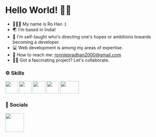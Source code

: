 # Hello World! 👋🏻 

- 🧑🏻‍💻 My name is Ro Han :)
- 🌏 I’m based in India!
- 🌱 I'm self-taught who's directing one's hopes or ambitions towards becoming a developer.
- 💻 Web development is among my areas of expertise.
- 📧 How to reach me: ronniepradhan2000@gmail.com 
- 🤝🏻 Got a fascinating project? Let's collaborate.

### ⚙️ Skills
<a href="https://www.python.org/"><img src="https://user-images.githubusercontent.com/105499295/183478667-6473644d-0082-4674-bd03-8b669201f7cf.jpg" width=40px height=40px></a>   <a href="https://developer.mozilla.org/en-US/docs/Web/HTML"><img src="https://user-images.githubusercontent.com/105499295/183479459-59638df9-64b9-478b-9596-8a8d90b0d166.png" width=40px height=40px></a>   <a href="https://developer.mozilla.org/en-US/docs/Web/CSS"><img src="https://user-images.githubusercontent.com/105499295/183479865-2a8a5087-460c-4bef-ac98-c568ed9d0a57.png" width=40px height=40px></a>   <a href="https://developer.mozilla.org/en-US/docs/Web/JavaScript"><img src="https://user-images.githubusercontent.com/105499295/183480250-9fa20bca-5d89-4390-a309-e7fd30e063f7.png" width=40px height=40px></a>   <a href="https://www.php.net/docs.php"><img src="https://user-images.githubusercontent.com/105499295/183481291-3aece34e-aeb2-4409-a9bd-912423361c20.png" width=60px height=40px></a>

### 📱 Socials
<a href="https://www.instagram.com/ro._han._404/"><img src="https://user-images.githubusercontent.com/105499295/183482474-b4d5e663-aab9-46d6-969a-dc6f167040de.jpg" width=60px height=60px></a>
